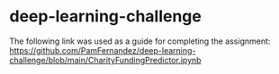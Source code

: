 # deep-learning-challenge
The following link was used as a guide for completing the assignment: https://github.com/PamFernandez/deep-learning-challenge/blob/main/CharityFundingPredictor.ipynb
